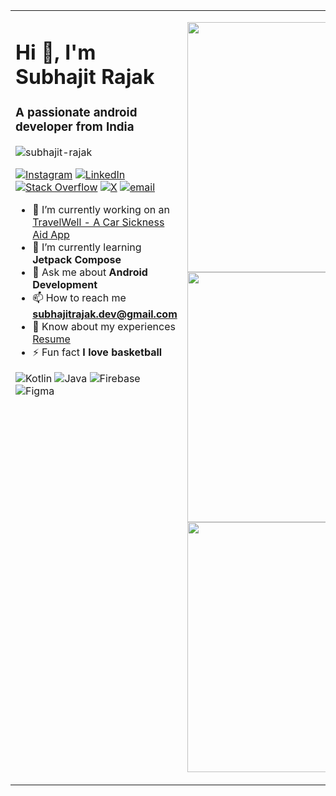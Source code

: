 <table>
<tr>
<td valign="top">

<h1 align="left">Hi 👋, I'm Subhajit Rajak</h1>
<h3 align="left">A passionate android developer from India</h3>

<p align="left"> 
  <img src="https://komarev.com/ghpvc/?username=subhajit-rajak&label=Profile%20views&color=0e75b6&style=flat" alt="subhajit-rajak" /> 
  
  [![Instagram](https://img.shields.io/badge/Instagram-%23E4405F.svg?logo=Instagram&logoColor=white)](https://instagram.com/subhaoz) 
  [![LinkedIn](https://img.shields.io/badge/LinkedIn-%230077B5.svg?logo=linkedin&logoColor=white)](https://linkedin.com/in/subhajit-rajak) 
  [![Stack Overflow](https://img.shields.io/badge/-Stackoverflow-FE7A16?logo=stack-overflow&logoColor=white)](https://stackoverflow.com/users/27191162) 
  [![X](https://img.shields.io/badge/X-black.svg?logo=X&logoColor=white)](https://x.com/subhajitrajak0) 
  [![email](https://img.shields.io/badge/Email-D14836?logo=gmail&logoColor=white)](mailto:subhajitrajak.dev@gmail.com) 
</p>

- 🔭 I’m currently working on an [TravelWell - A Car Sickness Aid App](https://github.com/subhajit-rajak/travelwell)  
- 🌱 I’m currently learning **Jetpack Compose**  
- 💬 Ask me about **Android Development**  
- 📫 How to reach me **subhajitrajak.dev@gmail.com**  
- 📄 Know about my experiences [Resume](https://drive.google.com/file/d/1D2niFa1y9zKclHixG_n_mwWrZbYxpfaA/view?usp=sharing)  
- ⚡ Fun fact **I love basketball**  

![Kotlin](https://img.shields.io/badge/kotlin-%237F52FF.svg?style=for-the-badge&logo=kotlin&logoColor=white) 
![Java](https://img.shields.io/badge/java-%23ED8B00.svg?style=for-the-badge&logo=openjdk&logoColor=white) 
![Firebase](https://img.shields.io/badge/firebase-%23039BE5.svg?style=for-the-badge&logo=firebase) 
![Figma](https://img.shields.io/badge/figma-%23F24E1E.svg?style=for-the-badge&logo=figma&logoColor=white)

</td>

<td valign="top">

<p align="right">
  <img width="400" src="https://github-readme-stats.vercel.app/api?username=subhajit-rajak&theme=default&hide_border=false&include_all_commits=false&count_private=false">
  <br/>
  <img width="400" src="https://nirzak-streak-stats.vercel.app/?user=subhajit-rajak&theme=default&hide_border=false">
  <br/>
  <img width="400" src="https://github-readme-stats.vercel.app/api/top-langs/?username=subhajit-rajak&theme=default&hide_border=false&include_all_commits=false&count_private=false&layout=compact">
</p>

</td>
</tr>
</table>
